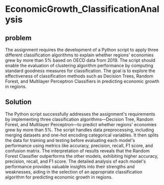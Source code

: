 # EconomicGrowth_ClassificationAnalysis


## problem
The assignment requires the development of a Python script to apply three different classification algorithms to explain whether regions' economies grew by more than 5% based on OECD data from 2019. The script should enable the evaluation of clustering algorithm performance by computing standard goodness measures for classification. The goal is to explore the effectiveness of classification methods such as Decision Trees, Random Forest, and Multilayer Perceptron Classifiers in predicting economic growth in regions. 


## Solution 
The Python script successfully addresses the assignment's requirements by implementing three classification algorithms—Decision Tree, Random Forest, and Multilayer Perceptron—to predict whether regions' economies grew by more than 5%. The script handles data preprocessing, including merging datasets and one-hot encoding categorical variables. It then splits the data for training and testing before evaluating each model's performance using metrics like accuracy, precision, recall, F1 score, and confusion matrix. The interpretation of results reveals that the Random Forest Classifier outperforms the other models, exhibiting higher accuracy, precision, recall, and F1 score. The detailed analysis of each model's performance provides valuable insights into their strengths and weaknesses, aiding in the selection of an appropriate classification algorithm for predicting economic growth in regions.
